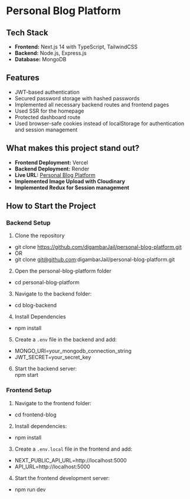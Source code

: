 # Personal Blog Platform

## Tech Stack  
- **Frontend:** Next.js 14 with TypeScript, TailwindCSS  
- **Backend:** Node.js, Express.js  
- **Database:** MongoDB

## Features  
- JWT-based authentication  
- Secured password storage with hashed passwords  
- Implemented all necessary backend routes and frontend pages  
- Used SSR for the homepage  
- Protected dashboard route  
- Used browser-safe cookies instead of localStorage for authentication and session management  

## What makes this project stand out?  
- **Frontend Deployment:** Vercel  
- **Backend Deployment:** Render  
- **Live URL:** [Personal Blog Platform](https://personal-blog-platform-sigma.vercel.app/)
- **Implemented Image Upload with Cloudinary**
- **Implemented Redux for Session management**

## How to Start the Project  

### Backend Setup  
1. Clone the repository  
- git clone https://github.com/digambarJail/personal-blog-platform.git 
- OR
- git clone git@github.com:digambarJail/personal-blog-platform.git
2. Open the personal-blog-platform folder
- cd personal-blog-platform
3. Navigate to the backend folder:  
- cd blog-backend
4. Install Dependencies
- npm install
5. Create a `.env` file in the backend and add:  
- MONGO_URI=your_mongodb_connection_string 
- JWT_SECRET=your_secret_key
6. Start the backend server:  
npm start


### Frontend Setup  
1. Navigate to the frontend folder:  
- cd frontend-blog
2. Install dependencies:
- npm install
3. Create a `.env.local` file in the frontend and add:  
- NEXT_PUBLIC_API_URL=http://localhost:5000
- API_URL=http://localhost:5000
4. Start the frontend development server:  
- npm run dev

